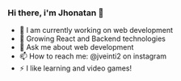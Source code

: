 ### Hi there, i'm Jhonatan 👋

- 🔭 I am currently working on web development
- 🌱 Growing React and Backend technologies
- 💬 Ask me about web development
- 📫 How to reach me: @jveinti2 on instagram
- ⚡ I like learning and video games!
